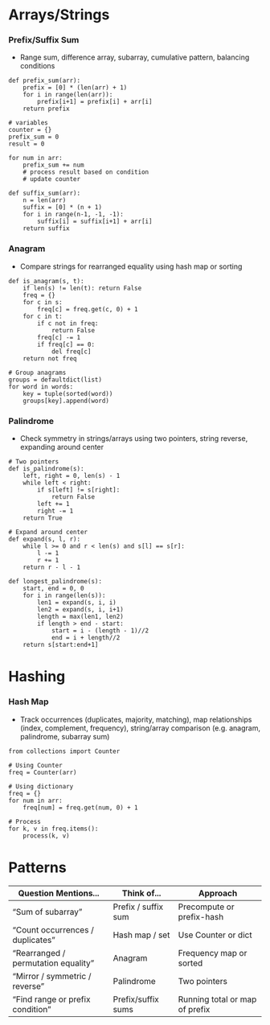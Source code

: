 # Arrays/Strings

### Prefix/Suffix Sum

- Range sum, difference array, subarray, cumulative pattern, balancing conditions

```
def prefix_sum(arr):
    prefix = [0] * (len(arr) + 1)
    for i in range(len(arr)):
        prefix[i+1] = prefix[i] + arr[i]
    return prefix
```

```
# variables
counter = {}
prefix_sum = 0
result = 0

for num in arr:
    prefix_sum += num
    # process result based on condition
    # update counter

```

```
def suffix_sum(arr):
    n = len(arr)
    suffix = [0] * (n + 1)
    for i in range(n-1, -1, -1):
        suffix[i] = suffix[i+1] + arr[i]
    return suffix
```

### Anagram

- Compare strings for rearranged equality using hash map or sorting

```
def is_anagram(s, t):
    if len(s) != len(t): return False
    freq = {}
    for c in s:
        freq[c] = freq.get(c, 0) + 1
    for c in t:
        if c not in freq:
			return False
        freq[c] -= 1
        if freq[c] == 0:
            del freq[c]
    return not freq
```

```
# Group anagrams
groups = defaultdict(list)
for word in words:
    key = tuple(sorted(word))
    groups[key].append(word)
```

### Palindrome

- Check symmetry in strings/arrays using two pointers, string reverse, expanding around center

```
# Two pointers
def is_palindrome(s):
    left, right = 0, len(s) - 1
    while left < right:
        if s[left] != s[right]:
            return False
        left += 1
        right -= 1
    return True
```

```
# Expand around center
def expand(s, l, r):
    while l >= 0 and r < len(s) and s[l] == s[r]:
        l -= 1
        r += 1
    return r - l - 1

def longest_palindrome(s):
    start, end = 0, 0
    for i in range(len(s)):
        len1 = expand(s, i, i)
        len2 = expand(s, i, i+1)
        length = max(len1, len2)
        if length > end - start:
            start = i - (length - 1)//2
            end = i + length//2
    return s[start:end+1]
```

# Hashing

### Hash Map

- Track occurrences (duplicates, majority, matching), map relationships (index, complement, frequency), string/array comparison (e.g. anagram, palindrome, subarray sum)

```
from collections import Counter

# Using Counter
freq = Counter(arr)

# Using dictionary
freq = {}
for num in arr:
	freq[num] = freq.get(num, 0) + 1

# Process
for k, v in freq.items():
    process(k, v)
```

# Patterns
| **Question Mentions...**            | **Think of...**     | **Approach**                   |
| ----------------------------------- | ------------------- | ------------------------------ |
| “Sum of subarray”                   | Prefix / suffix sum | Precompute or prefix-hash      |
| “Count occurrences / duplicates”    | Hash map / set      | Use Counter or dict            |
| “Rearranged / permutation equality” | Anagram             | Frequency map or sorted        |
| “Mirror / symmetric / reverse”      | Palindrome          | Two pointers                   |
| “Find range or prefix condition”    | Prefix/suffix sums  | Running total or map of prefix |
